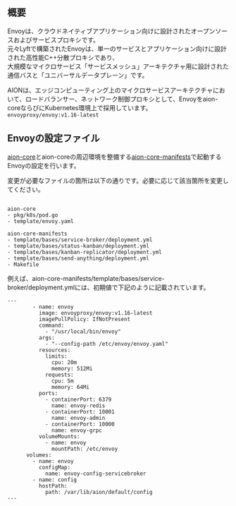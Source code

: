 ## 概要
Envoyは、クラウドネイティブアプリケーション向けに設計されたオープンソースおよびサービスプロキシです。  
元々Lyftで構築されたEnvoyは、単一のサービスとアプリケーション向けに設計された高性能C++分散プロキシであり、  
大規模なマイクロサービス「サービスメッシュ」アーキテクチャ用に設計された通信バスと「ユニバーサルデータプレーン」です。  

AIONは、エッジコンピューティング上のマイクロサービスアーキテクチャにおいて、ロードバランサー、ネットワーク制御プロキシとして、Envoyをaion-coreならびにKubernetes環境上で採用しています。  
`envoyproxy/envoy:v1.16-latest`

## Envoyの設定ファイル
[aion-core](https://github.com/latonaio/aion-core)とaion-coreの周辺環境を整備する[aion-core-manifests](https://github.com/latonaio/aion-core-manifests)で起動するEnvoyの設定を行います。

変更が必要なファイルの箇所は以下の通りです。必要に応じて該当箇所を変更してください。


```

aion-core
- pkg/k8s/pod.go
- template/envoy.yaml

aion-core-manifests
- template/bases/service-broker/deployment.yml
- template/bases/status-kanban/deployment.yml
- template/bases/kanban-replicator/deployment.yml
- template/bases/send-anything/deployment.yml
- Makefile

```

例えば、aion-core-manifests/template/bases/service-broker/deployment.ymlには、初期値で下記のように記載されています。   

```
---
        - name: envoy
          image: envoyproxy/envoy:v1.16-latest
          imagePullPolicy: IfNotPresent
          command:
            - "/usr/local/bin/envoy"
          args:
            - "--config-path /etc/envoy/envoy.yaml"
          resources:
            limits:
              cpu: 20m
              memory: 512Mi
            requests:
              cpu: 5m
              memory: 64Mi
          ports:
            - containerPort: 6379
              name: envoy-redis
            - containerPort: 10001
              name: envoy-admin
            - containerPort: 10000
              name: envoy-grpc
          volumeMounts:
            - name: envoy
              mountPath: /etc/envoy
      volumes:
        - name: envoy
          configMap:
            name: envoy-config-servicebroker
        - name: config
          hostPath:
            path: /var/lib/aion/default/config
---
```